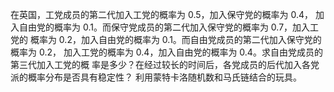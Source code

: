  在英国，工党成员的第二代加入工党的概率为 0.5，加入保守党的概率为 0.4， 加入自由党的概率为 0.1。而保守党成员的第二代加入保守党的概率为 0.7，加入工党的 概率为 0.2，加入自由党的概率为 0.1。而自由党成员的第二代加入保守党的概率为 0.2， 加入工党的概率为 0.4，加入自由党的概率为 0.4。求自由党成员的第三代加入工党的概 率是多少？在经过较长的时间后，各党成员的后代加入各党派的概率分布是否具有稳定性？
 利用蒙特卡洛随机数和马氏链结合的玩具。
